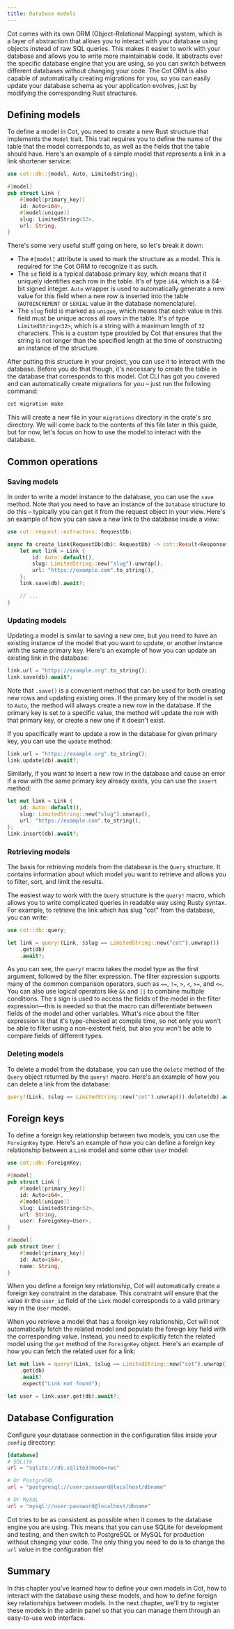 ```yaml
---
title: Database models
---
```


Cot comes with its own ORM (Object-Relational Mapping) system, which is a layer of abstraction that allows you to interact with your database using objects instead of raw SQL queries. This makes it easier to work with your database and allows you to write more maintainable code. It abstracts over the specific database engine that you are using, so you can switch between different databases without changing your code. The Cot ORM is also capable of automatically creating migrations for you, so you can easily update your database schema as your application evolves, just by modifying the corresponding Rust structures.

## Defining models

To define a model in Cot, you need to create a new Rust structure that implements the `Model` trait. This trait requires you to define the name of the table that the model corresponds to, as well as the fields that the table should have. Here's an example of a simple model that represents a link in a link shortener service:

```rust
use cot::db::{model, Auto, LimitedString};

#[model]
pub struct Link {
    #[model(primary_key)]
    id: Auto<i64>,
    #[model(unique)]
    slug: LimitedString<32>,
    url: String,
}
```

There's some very useful stuff going on here, so let's break it down:

* The `#[model]` attribute is used to mark the structure as a model. This is required for the Cot ORM to recognize it as such.
* The `id` field is a typical database primary key, which means that it uniquely identifies each row in the table. It's of type `i64`, which is a 64-bit signed integer. `Auto` wrapper is used to automatically generate a new value for this field when a new row is inserted into the table (`AUTOINCREMENT` or `SERIAL` value in the database nomenclature).
* The `slug` field is marked as `unique`, which means that each value in this field must be unique across all rows in the table. It's of type `LimitedString<32>`, which is a string with a maximum length of `32` characters. This is a custom type provided by Cot that ensures that the string is not longer than the specified length at the time of constructing an instance of the structure.

After putting this structure in your project, you can use it to interact with the database. Before you do that though, it's necessary to create the table in the database that corresponds to this model. Cot CLI has got you covered and can automatically create migrations for you – just run the following command:

```bash
cot migration make
```

This will create a new file in your `migrations` directory in the crate's src directory. We will come back to the contents of this file later in this guide, but for now, let's focus on how to use the model to interact with the database.

## Common operations

### Saving models

In order to write a model instance to the database, you can use the `save` method. Note that you need to have an instance of the `Database` structure to do this – typically you can get it from the request object in your view. Here's an example of how you can save a new link to the database inside a view:

```rust
use cot::request::extractors::RequestDb;

async fn create_link(RequestDb(db): RequestDb) -> cot::Result<Response> {
    let mut link = Link {
        id: Auto::default(),
        slug: LimitedString::new("slug").unwrap(),
        url: "https://example.com".to_string(),
    };
    link.save(db).await?;

    // ...
}
```

### Updating models

Updating a model is similar to saving a new one, but you need to have an existing instance of the model that you want to update, or another instance with the same primary key. Here's an example of how you can update an existing link in the database:

```rust
link.url = "https://example.org".to_string();
link.save(db).await?;
```

Note that `.save()` is a convenient method that can be used for both creating new rows and updating existing ones. If the primary key of the model is set to `Auto`, the method will always create a new row in the database. If the primary key is set to a specific value, the method will update the row with that primary key, or create a new one if it doesn't exist.

If you specifically want to update a row in the database for given primary key, you can use the `update` method:

```rust
link.url = "https://example.org".to_string();
link.update(db).await?;
```

Similarly, if you want to insert a new row in the database and cause an error if a row with the same primary key already exists, you can use the `insert` method:

```rust
let mut link = Link {
    id: Auto::default(),
    slug: LimitedString::new("slug").unwrap(),
    url: "https://example.com".to_string(),
};
link.insert(db).await?;
```

### Retrieving models

The basis for retrieving models from the database is the `Query` structure. It contains information about which model you want to retrieve and allows you to filter, sort, and limit the results.

The easiest way to work with the `Query` structure is the `query!` macro, which allows you to write complicated queries in readable way using Rusty syntax. For example, to retrieve the link which has slug "cot" from the database, you can write:

```rust
use cot::db::query;

let link = query!(Link, $slug == LimitedString::new("cot").unwrap())
    .get(db)
    .await?;
```

As you can see, the `query!` macro takes the model type as the first argument, followed by the filter expression. The filter expression supports many of the common comparison operators, such as `==`, `!=`, `>`, `<`, `>=`, and `<=`. You can also use logical operators like `&&` and `||` to combine multiple conditions. The `$` sign is used to access the fields of the model in the filter expression—this is needed so that the macro can differentiate between fields of the model and other variables. What's nice about the filter expression is that it's type-checked at compile time, so not only you won't be able to filter using a non-existent field, but also you won't be able to compare fields of different types.

### Deleting models

To delete a model from the database, you can use the `delete` method of the `Query` object returned by the `query!` macro. Here's an example of how you can delete a link from the database:

```rust
query!(Link, $slug == LimitedString::new("cot").unwrap()).delete(db).await?;
```

## Foreign keys

To define a foreign key relationship between two models, you can use the `ForeignKey` type. Here's an example of how you can define a foreign key relationship between a `Link` model and some other `User` model:

```rust
use cot::db::ForeignKey;

#[model]
pub struct Link {
    #[model(primary_key)]
    id: Auto<i64>,
    #[model(unique)]
    slug: LimitedString<32>,
    url: String,
    user: ForeignKey<User>,
}

#[model]
pub struct User {
    #[model(primary_key)]
    id: Auto<i64>,
    name: String,
}
```

When you define a foreign key relationship, Cot will automatically create a foreign key constraint in the database. This constraint will ensure that the value in the `user_id` field of the `Link` model corresponds to a valid primary key in the `User` model.

When you retrieve a model that has a foreign key relationship, Cot will not automatically fetch the related model and populate the foreign key field with the corresponding value. Instead, you need to explicitly fetch the related model using the `get` method of the `ForeignKey` object. Here's an example of how you can fetch the related user for a link:

```rust
let mut link = query!(Link, $slug == LimitedString::new("cot").unwrap())
    .get(db)
    .await?
    .expect("Link not found");

let user = link.user.get(db).await?;
```

## Database Configuration

Configure your database connection in the configuration files inside your `config` directory:

```toml
[database]
# SQLite
url = "sqlite://db.sqlite3?mode=rwc"

# Or PostgreSQL
url = "postgresql://user:password@localhost/dbname"

# Or MySQL
url = "mysql://user:password@localhost/dbname"
```

Cot tries to be as consistent as possible when it comes to the database engine you are using. This means that you can use SQLite for development and testing, and then switch to PostgreSQL or MySQL for production without changing your code. The only thing you need to do is to change the `url` value in the configuration file!

## Summary

In this chapter you've learned how to define your own models in Cot, how to interact with the database using these models, and how to define foreign key relationships between models. In the next chapter, we'll try to register these models in the admin panel so that you can manage them through an easy-to-use web interface.
